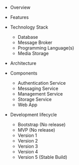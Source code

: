* Overview
* Features
* Technology Stack
  * Database
  * Message Broker
  * Programming Language(s)
  * Media Storage
* Architecture
* Components
  * Authentication Service
  * Messaging Service
  * Management Service
  * Storage Service
  * Web App

* Development lifecycle
  * Bootstrap (No release)
  * MVP (No release)
  * Version 1
  * Version 2
  * Version 3
  * Version 4
  * Version 5 (Stable Build)
